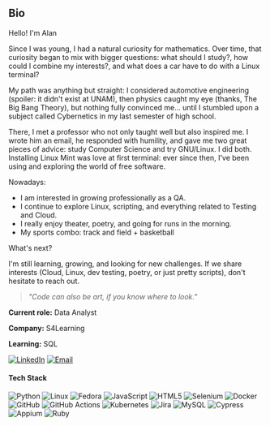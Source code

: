 ## Bio
Hello! I'm Alan

Since I was young, I had a natural curiosity for mathematics. Over time, that curiosity began to mix with bigger questions: what should I study?, how could I combine my interests?, and what does a car have to do with a Linux terminal?

My path was anything but straight: I considered automotive engineering (spoiler: it didn't exist at UNAM), then physics caught my eye (thanks, The Big Bang Theory), but nothing fully convinced me... until I stumbled upon a subject called Cybernetics in my last semester of high school.

There, I met a professor who not only taught well but also inspired me. I wrote him an email, he responded with humility, and gave me two great pieces of advice: study Computer Science and try GNU/Linux. I did both. Installing Linux Mint was love at first terminal: ever since then, I've been using and exploring the world of free software.

Nowadays:
- I am interested in growing professionally as a QA.
- I continue to explore Linux, scripting, and everything related to Testing and Cloud.
- I really enjoy theater, poetry, and going for runs in the morning.
- My sports combo: track and field + basketball

What's next?

I'm still learning, growing, and looking for new challenges. If we share interests (Cloud, Linux, dev testing, poetry, or just pretty scripts), don't hesitate to reach out.

> _"Code can also be art, if you know where to look."_

**Current role:** Data Analyst 

**Company:** S4Learning

**Learning:** SQL


[![LinkedIn](https://img.shields.io/badge/LinkedIn-%230077B5.svg?style=for-the-badge&logo=linkedin&logoColor=white)](https://linkedin.com/in/alan-bellon) [![Email](https://img.shields.io/badge/Email-D14836?style=for-the-badge&logo=gmail&logoColor=white)](mailto:alan.bellon.00@gmail.com)

#### Tech Stack
![Python](https://img.shields.io/badge/Python-3776AB?logo=python&logoColor=fff&style=for-the-badge) ![Linux](https://img.shields.io/badge/Linux-FCC624?logo=linux&logoColor=000&style=for-the-badge) ![Fedora](https://img.shields.io/badge/Fedora-51A2DA?logo=fedora&logoColor=fff&style=for-the-badge) ![JavaScript](https://img.shields.io/badge/JavaScript-F7DF1E?logo=javascript&logoColor=000&style=for-the-badge) ![HTML5](https://img.shields.io/badge/HTML5-E34F26?logo=html5&logoColor=fff&style=for-the-badge) ![Selenium](https://img.shields.io/badge/Selenium-43B02A?logo=selenium&logoColor=fff&style=for-the-badge) ![Docker](https://img.shields.io/badge/Docker-2496ED?logo=docker&logoColor=fff&style=for-the-badge) ![GitHub](https://img.shields.io/badge/GitHub-181717?logo=github&logoColor=fff&style=for-the-badge) ![GitHub Actions](https://img.shields.io/badge/GitHub%20Actions-2088FF?logo=githubactions&logoColor=fff&style=for-the-badge) ![Kubernetes](https://img.shields.io/badge/Kubernetes-326CE5?logo=kubernetes&logoColor=fff&style=for-the-badge) ![Jira](https://img.shields.io/badge/Jira-0052CC?logo=jira&logoColor=fff&style=for-the-badge) ![MySQL](https://img.shields.io/badge/MySQL-4479A1?logo=mysql&logoColor=fff&style=for-the-badge) ![Cypress](https://img.shields.io/badge/Cypress-69D3A7?logo=cypress&logoColor=fff&style=for-the-badge) ![Appium](https://img.shields.io/badge/Appium-EE376D?logo=appium&logoColor=fff&style=for-the-badge) ![Ruby](https://img.shields.io/badge/Ruby-CC342D?logo=ruby&logoColor=fff&style=for-the-badge)

<!-- Proudly created with Readme Wizard ( www.leonardespi.me/readme-wizard ) -->
